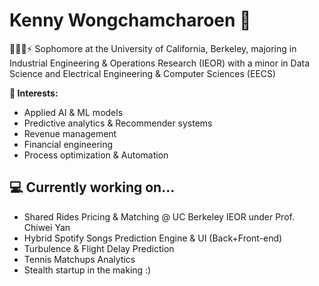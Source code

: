 # Kenny Wongchamcharoen 👋

👨🏻‍💻⚡ Sophomore at the University of California, Berkeley, majoring in Industrial Engineering & Operations Research (IEOR) with a minor in Data Science and Electrical Engineering & Computer Sciences (EECS)

**🥼 Interests:**
- Applied AI & ML models
- Predictive analytics & Recommender systems
- Revenue management
- Financial engineering
- Process optimization & Automation

## 💻 Currently working on...
- Shared Rides Pricing & Matching @ UC Berkeley IEOR under Prof. Chiwei Yan
- Hybrid Spotify Songs Prediction Engine & UI (Back+Front-end)
- Turbulence & Flight Delay Prediction
- Tennis Matchups Analytics
- Stealth startup in the making :)
